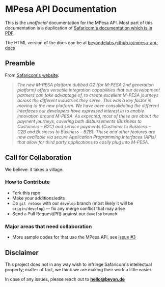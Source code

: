 # MPesa API Documentation

This is the _unoffocial_ documentation for the MPesa API. Most part of this documentation is a duplication of [Safaricom's documentation which is in PDF](http://www.safaricom.co.ke/images/Downloads/Resources_Downloads/M-PESA_API_Guide_download.zip).

The HTML version of the docs can be at [beyondelabs.github.io/mpesa-api-docs](http://beyondelabs.github.io/mpesa-api-docs/)

## Preamble

From [Safaricom's website](http://www.safaricom.co.ke/business/corporate/m-pesa-payments-services/m-pesa-api):
>  _The new M-PESA platform dubbed G2 (for M-PESA 2nd generation platform) offers versatile integration capabilities that our development partners can take advantage of, to create excellent M-PESA journeys across the different industries they serve. This was a key factor in moving to the new platform. We have been consolidating the different interfaces our developers have expressed interest in to enable innovation around M-PESA. As expected, most of these are about the payment journeys, covering both disbursements (Business to Customers – B2C) and service payments (Customer to Business – C2B and Business to Business – B2B). These and other features are now available via secure Application Programming Interfaces (APIs) that allow for third party applications to easily plug into M-PESA._

## Call for Collaboration

We believe: it takes a village.

### How to Contribute
- Fork this repo
- Make your additions/edits
- Do `git rebase` with our `develop` branch (most likely it will be `origin/develop`) -- fix any merge conflict that may arise
- Send a Pull Request(PR) against our `develop` branch

### Major areas that need collaboration

- More sample codes for that use the MPesa API, see [issue #3](https://github.com/BeyondeLabs/mpesa-api-docs/issues/3)


## Disclaimer
This project does not in any way wish to infringe Safaricom's intellectual property; matter of fact, we think we are making their work a little easier.

In case of any issues, please reach out to **hello@beyon.de** 